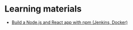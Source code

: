 # Learning materials

-   [Build a Node.js and React app with npm (Jenkins, Docker)](https://jenkins.io/doc/tutorials/build-a-node-js-and-react-app-with-npm/)
